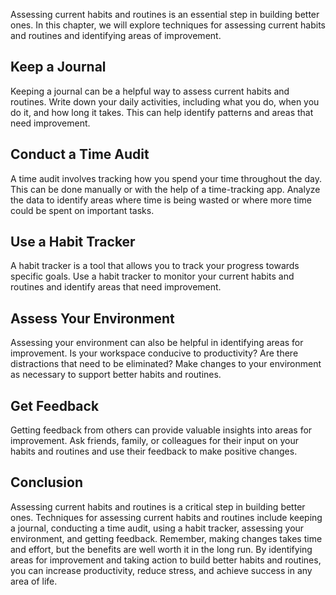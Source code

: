 
Assessing current habits and routines is an essential step in building better ones. In this chapter, we will explore techniques for assessing current habits and routines and identifying areas of improvement.

Keep a Journal
--------------

Keeping a journal can be a helpful way to assess current habits and routines. Write down your daily activities, including what you do, when you do it, and how long it takes. This can help identify patterns and areas that need improvement.

Conduct a Time Audit
--------------------

A time audit involves tracking how you spend your time throughout the day. This can be done manually or with the help of a time-tracking app. Analyze the data to identify areas where time is being wasted or where more time could be spent on important tasks.

Use a Habit Tracker
-------------------

A habit tracker is a tool that allows you to track your progress towards specific goals. Use a habit tracker to monitor your current habits and routines and identify areas that need improvement.

Assess Your Environment
-----------------------

Assessing your environment can also be helpful in identifying areas for improvement. Is your workspace conducive to productivity? Are there distractions that need to be eliminated? Make changes to your environment as necessary to support better habits and routines.

Get Feedback
------------

Getting feedback from others can provide valuable insights into areas for improvement. Ask friends, family, or colleagues for their input on your habits and routines and use their feedback to make positive changes.

Conclusion
----------

Assessing current habits and routines is a critical step in building better ones. Techniques for assessing current habits and routines include keeping a journal, conducting a time audit, using a habit tracker, assessing your environment, and getting feedback. Remember, making changes takes time and effort, but the benefits are well worth it in the long run. By identifying areas for improvement and taking action to build better habits and routines, you can increase productivity, reduce stress, and achieve success in any area of life.
